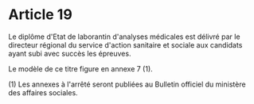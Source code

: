 # Article 19

Le diplôme d'Etat de laborantin d'analyses médicales est délivré par le directeur régional du service d'action sanitaire et sociale aux candidats ayant subi avec succès les épreuves.

Le modèle de ce titre figure en annexe 7 (1).

(1) Les annexes à l'arrêté seront publiées au Bulletin officiel du ministère des affaires sociales.
